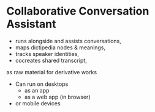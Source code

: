 # Collaborative Conversation Assistant
- runs alongside and assists conversations, 
- maps dictipedia nodes &amp; meanings, 
- tracks speaker identities,
- cocreates shared transcript,  

as raw material for derivative works

- Can run on desktops
  - as an app
  - as a web app (in browser)
- or mobile devices
